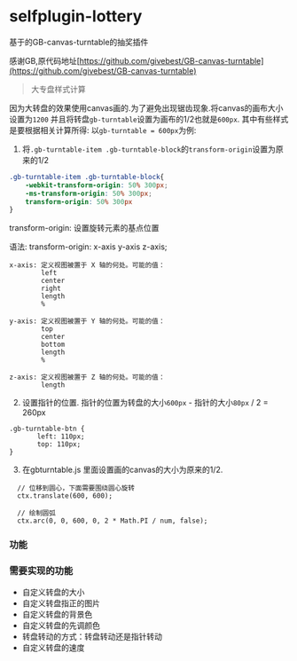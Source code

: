 # selfplugin-lottery

基于的GB-canvas-turntable的抽奖插件

感谢GB,原代码地址[https://github.com/givebest/GB-canvas-turntable](https://github.com/givebest/GB-canvas-turntable)

> 大专盘样式计算

因为大转盘的效果使用canvas画的.为了避免出现锯齿现象.将canvas的画布大小设置为`1200`
并且将转盘`gb-turntable`设置为画布的1/2也就是`600px`.
其中有些样式是要根据相关计算所得:
以`gb-turntable = 600px`为例:

1. 将`.gb-turntable-item .gb-turntable-block`的`transform-origin`设置为原来的1/2

```css
.gb-turntable-item .gb-turntable-block{
    -webkit-transform-origin: 50% 300px;
    -ms-transform-origin: 50% 300px;
    transform-origin: 50% 300px
}
```
transform-origin: 设置旋转元素的基点位置

语法: transform-origin: x-axis y-axis z-axis;

```
x-axis: 定义视图被置于 X 轴的何处。可能的值：
        left
        center
        right
        length
        %

y-axis: 定义视图被置于 Y 轴的何处。可能的值：
        top
        center
        bottom
        length
        %

z-axis: 定义视图被置于 Z 轴的何处。可能的值：
        length
```

2. 设置指针的位置. 指针的位置为转盘的大小`600px` - 指针的大小`80px` / 2 = 260px

```
.gb-turntable-btn {
       left: 110px;
       top: 110px;
}
```

3. 在gbturntable.js 里面设置画的canvas的大小为原来的1/2.
```
  // 位移到圆心，下面需要围绕圆心旋转
  ctx.translate(600, 600);

  // 绘制圆弧
  ctx.arc(0, 0, 600, 0, 2 * Math.PI / num, false);
```


### 功能

### 需要实现的功能
* 自定义转盘的大小
* 自定义转盘指正的图片
* 自定义转盘的背景色
* 自定义转盘的先调颜色
* 转盘转动的方式：转盘转动还是指针转动
* 自定义转盘的速度
